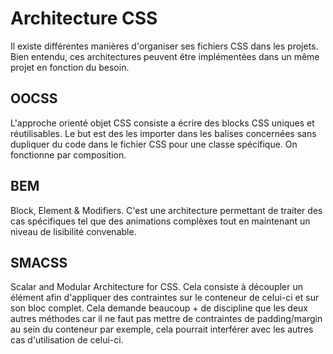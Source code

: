 # Architecture CSS

Il existe différentes manières d'organiser ses fichiers CSS dans les projets. Bien entendu, ces architectures peuvent être implémentées dans un même projet en fonction du besoin.

## OOCSS

L'approche orienté objet CSS consiste a écrire des blocks CSS uniques et réutilisables. Le but est des les importer dans les balises concernées sans dupliquer du code dans le fichier CSS pour une classe spécifique. On fonctionne par composition.

## BEM

Block, Element & Modifiers. C'est une architecture permettant de traiter des cas spécifiques tel que des animations complèxes tout en maintenant un niveau de lisibilité convenable.

## SMACSS

Scalar and Modular Architecture for CSS. Cela consiste à découpler un élément afin d'appliquer des contraintes sur le conteneur de celui-ci et sur son bloc complet. Cela demande beaucoup + de discipline que les deux autres méthodes car il ne faut pas mettre de contraintes de padding/margin au sein du conteneur par exemple, cela pourrait interférer avec les autres cas d'utilisation de celui-ci.